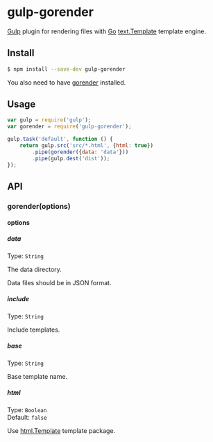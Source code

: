 # gulp-gorender

[Gulp](http://gulpjs.com) plugin for rendering files with
[Go](http://golang.org)
[text.Template](http://golang.org/pkg/text/template/) template engine.

## Install

```sh
$ npm install --save-dev gulp-gorender
```

You also need to have [gorender](http://github.com/localvoid/gorender)
installed.

## Usage

```js
var gulp = require('gulp');
var gorender = require('gulp-gorender');

gulp.task('default', function () {
	return gulp.src('src/*.html', {html: true})
		.pipe(gorender({data: 'data'}))
		.pipe(gulp.dest('dist'));
});
```

## API

### gorender(options)

#### options

##### data

Type: `String`  

The data directory.

Data files should be in JSON format.

##### include

Type: `String`

Include templates.

##### base

Type: `String`

Base template name.

##### html

Type: `Boolean`  
Default: `false`

Use [html.Template](http://golang.org/pkg/text/template/) template
package.
